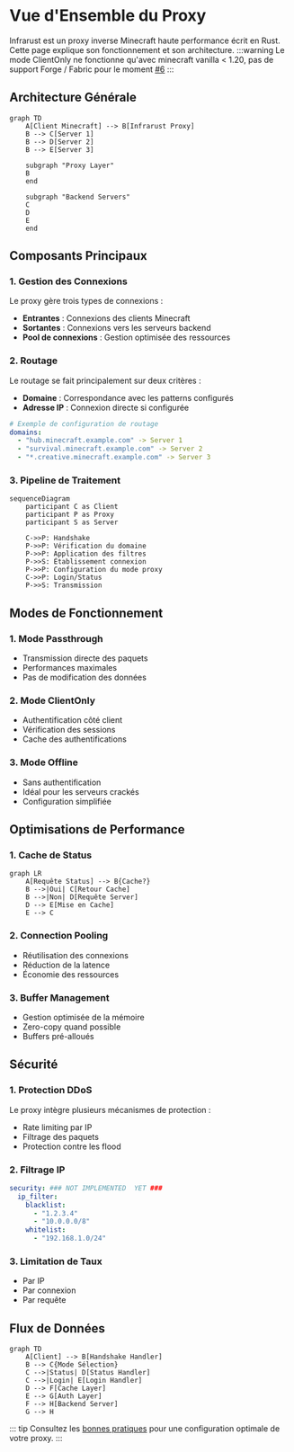 # Vue d'Ensemble du Proxy

Infrarust est un proxy inverse Minecraft haute performance écrit en Rust. Cette page explique son fonctionnement et son architecture.
:::warning
Le mode ClientOnly ne fonctionne qu'avec minecraft vanilla < 1.20, pas de support Forge / Fabric pour le moment [#6](https://github.com/Shadowner/Infrarust/issues/6)
:::

## Architecture Générale

```mermaid
graph TD
    A[Client Minecraft] --> B[Infrarust Proxy]
    B --> C[Server 1]
    B --> D[Server 2]
    B --> E[Server 3]
    
    subgraph "Proxy Layer"
    B
    end
    
    subgraph "Backend Servers"
    C
    D
    E
    end
```

## Composants Principaux

### 1. Gestion des Connexions

Le proxy gère trois types de connexions :

- **Entrantes** : Connexions des clients Minecraft
- **Sortantes** : Connexions vers les serveurs backend
- **Pool de connexions** : Gestion optimisée des ressources

### 2. Routage

Le routage se fait principalement sur deux critères :

- **Domaine** : Correspondance avec les patterns configurés
- **Adresse IP** : Connexion directe si configurée

```yaml
# Exemple de configuration de routage
domains:
  - "hub.minecraft.example.com" -> Server 1
  - "survival.minecraft.example.com" -> Server 2
  - "*.creative.minecraft.example.com" -> Server 3
```

### 3. Pipeline de Traitement

```mermaid
sequenceDiagram
    participant C as Client
    participant P as Proxy
    participant S as Server

    C->>P: Handshake
    P->>P: Vérification du domaine
    P->>P: Application des filtres
    P->>S: Établissement connexion
    P->>P: Configuration du mode proxy
    C->>P: Login/Status
    P->>S: Transmission
```

## Modes de Fonctionnement

### 1. Mode Passthrough

- Transmission directe des paquets
- Performances maximales
- Pas de modification des données

### 2. Mode ClientOnly

- Authentification côté client
- Vérification des sessions
- Cache des authentifications

### 3. Mode Offline

- Sans authentification
- Idéal pour les serveurs crackés
- Configuration simplifiée

## Optimisations de Performance

### 1. Cache de Status

```mermaid
graph LR
    A[Requête Status] --> B{Cache?}
    B -->|Oui| C[Retour Cache]
    B -->|Non| D[Requête Server]
    D --> E[Mise en Cache]
    E --> C
```

### 2. Connection Pooling

- Réutilisation des connexions
- Réduction de la latence
- Économie des ressources

### 3. Buffer Management

- Gestion optimisée de la mémoire
- Zero-copy quand possible
- Buffers pré-alloués

## Sécurité

### 1. Protection DDoS

Le proxy intègre plusieurs mécanismes de protection :

- Rate limiting par IP
- Filtrage des paquets
- Protection contre les flood

### 2. Filtrage IP

```yaml
security: ### NOT IMPLEMENTED  YET ###
  ip_filter:
    blacklist:
      - "1.2.3.4"
      - "10.0.0.0/8"
    whitelist:
      - "192.168.1.0/24"
```

### 3. Limitation de Taux

- Par IP
- Par connexion
- Par requête


## Flux de Données

```mermaid
graph TD
    A[Client] --> B[Handshake Handler]
    B --> C{Mode Sélection}
    C -->|Status| D[Status Handler]
    C -->|Login| E[Login Handler]
    D --> F[Cache Layer]
    E --> G[Auth Layer]
    F --> H[Backend Server]
    G --> H
```


::: tip
Consultez les [bonnes pratiques]() pour une configuration optimale de votre proxy.
:::
